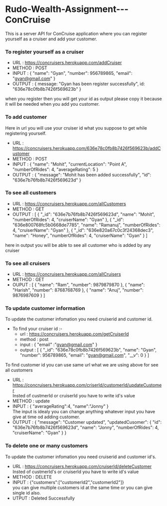 # Rudo-Wealth-Assignment---ConCruise

This is a server API for ConCruise application where you can register yourself as a cruiser and add your customer.

### To register yourself as a cruiser

- URL : https://concruisers.herokuapp.com/addCruiser <br>
- METHOD : POST <br>
- INPUT : {
"name": "Gyan",
"number": 956789865,
"email": "gyan@gmail.com"
} <br>
- OUTPUT : {
message: "Gyan has been register successfully",
id: "636e78c0fb8b7426f569623b"
}<br>

when you register then you will get your id as output please copy it because it will be needed when you add you customer.

### To add customer

Here in url you will use your cruiser id what you suppose to get while registering yourself.

- URL : https://concruisers.herokuapp.com/636e78c0fb8b7426f569623b/addCustomer <br>
- METHOD : POST <br>
- INPUT : {
"name": "Mohit",
"currentLocation": "Point A",
"numberOfRides": 4,
"averageRating": 5
} <br>
- OUTPUT : {
"message": "Mohit has been added successfully",
"id": "636e7b76fb8b7426f569623d"
}

### To see all customers

- URL : https://concruisers.herokuapp.com/allCustomers <br>
- METHOD : GET <br>
- OUTPUT : [
{
"_id": "636e7b76fb8b7426f569623d",
"name": "Mohit",
"numberOfRides": 4,
"cruiserName": "Gyan"
},
{
"_id": "636e800768fc5b0668de7785",
"name": "Ramanuj",
"numberOfRides": 4,
"cruiserName": "Gyan"
},
{
"_id": "636e820a67c0c3f24368dec3",
"name": "Honey",
"numberOfRides": 4,
"cruiserName": "Gyan"
}
] <br>

here in output you will be able to see all customer who is added by any cruiser

### To see all cruisers

- URL : https://concruisers.herokuapp.com/allCruisers <br>
- METHOD : GET <br>
- OUPUT : [
{
"name": "Ram",
"number": 9879879870
},
{
"name": "Harish",
"number": 8768768769
},
{
"name": "Anuj",
"number": 9876987609
}
]

### To update customer information

To update the customer infomation you need cruiserid and customer id. <br>

- To find your cruiser id :-
  - url : https://concruisers.herokuapp.com/getCruiserId
  - method : post
  - input : {
  "email" :"gyan@gmail.com"
  }
  - output : [
  {
  "_id": "636e78c0fb8b7426f569623b",
  "name": "Gyan",
  "number": 956789865,
  "email": "gyan@gmail.com",
  "__v": 0
  }
  ]


To find customer id you can use same url what we are using above for see all customers

- URL : https://concruisers.herokuapp.com/criserId/customerId/updateCustomer <br>
Insted of custmerId or cruiserId you have to write id's value <br>
- METHOD : update <br>
- INPUT : {
"averageRating":4,
"name":"Jonny"
} <br>
The input is idealy you can change anything whatever input you have give at time od adding customer. <br>
- OUTPUT : {
"message": "Customer updated",
"updatedCusomer": {
"id": "636e7b76fb8b7426f569623d",
"name": "Jonny",
"numberOfRides": 4,
"cruiserName": "Gyan"
}
}

### To delete one or many customers

To update the customer infomation you need cruiserid and customer id's. <br>

- URL : https://concruisers.herokuapp.com/cruiserId/deleteCustomer <br>
Insted of custmerId's or cruiserId you have to write id's value <br>
- METHOD : DELETE <br>
- INPUT : {"customers":["customerId2","customerId2"]} <br>
you can give multiple customers id at the same time or you can give single id also.<br>
- UTPUT : Deleted Successfully

